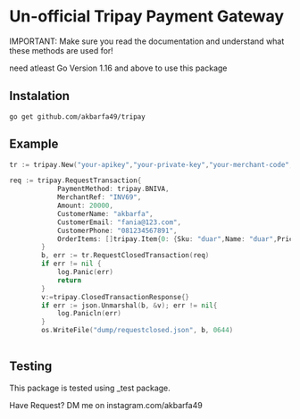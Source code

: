 Un-official Tripay Payment Gateway
===============

IMPORTANT: Make sure you read the documentation and understand what these methods are used for!

need atleast Go Version 1.16 and above to use this package
## Instalation
```
go get github.com/akbarfa49/tripay
```

## Example
```GO
tr := tripay.New("your-apikey","your-private-key","your-merchant-code",tripay.Development);

req := tripay.RequestTransaction{
			PaymentMethod: tripay.BNIVA,
			MerchantRef: "INV69",
			Amount: 20000,
			CustomerName: "akbarfa",
			CustomerEmail: "fania@123.com",
			CustomerPhone: "081234567891",
			OrderItems: []tripay.Item{0: {Sku: "duar",Name: "duar",Price: 20000,Quantity: 1}},
		}
		b, err := tr.RequestClosedTransaction(req)
		if err != nil {
			log.Panic(err)
			return
		}
		v:=tripay.ClosedTransactionResponse{}
		if err := json.Unmarshal(b, &v); err != nil{
			log.Panicln(err)
		}
		os.WriteFile("dump/requestclosed.json", b, 0644)
    
```

## Testing

This package is tested using _test package.

Have Request? DM me on instagram.com/akbarfa49
